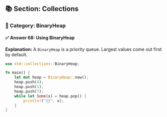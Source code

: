 ## 📚 Section: Collections  
### 🔹 Category: BinaryHeap  
#### ✅ Answer 68: Using BinaryHeap

**Explanation:**
A `BinaryHeap` is a priority queue. Largest values come out first by default.

```rust
use std::collections::BinaryHeap;

fn main() {
    let mut heap = BinaryHeap::new();
    heap.push(4);
    heap.push(1);
    heap.push(7);
    while let Some(x) = heap.pop() {
        println!("{}", x);
    }
}
```
